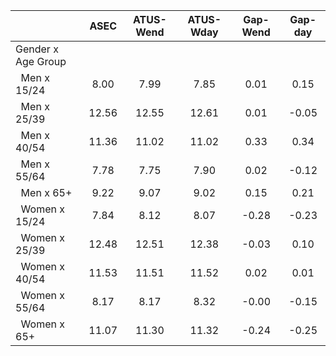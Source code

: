
|                      |         ASEC |    ATUS-Wend |    ATUS-Wday |     Gap-Wend |      Gap-day |
| -------------------- | :----------: | :----------: | :----------: | :----------: | :----------: |
| Gender x Age Group   |              |              |              |              |              |
| &nbsp;&nbsp;Men x 15/24 |         8.00 |         7.99 |         7.85 |         0.01 |         0.15 |
| &nbsp;&nbsp;Men x 25/39 |        12.56 |        12.55 |        12.61 |         0.01 |        -0.05 |
| &nbsp;&nbsp;Men x 40/54 |        11.36 |        11.02 |        11.02 |         0.33 |         0.34 |
| &nbsp;&nbsp;Men x 55/64 |         7.78 |         7.75 |         7.90 |         0.02 |        -0.12 |
| &nbsp;&nbsp;Men x 65+ |         9.22 |         9.07 |         9.02 |         0.15 |         0.21 |
| &nbsp;&nbsp;Women x 15/24 |         7.84 |         8.12 |         8.07 |        -0.28 |        -0.23 |
| &nbsp;&nbsp;Women x 25/39 |        12.48 |        12.51 |        12.38 |        -0.03 |         0.10 |
| &nbsp;&nbsp;Women x 40/54 |        11.53 |        11.51 |        11.52 |         0.02 |         0.01 |
| &nbsp;&nbsp;Women x 55/64 |         8.17 |         8.17 |         8.32 |        -0.00 |        -0.15 |
| &nbsp;&nbsp;Women x 65+ |        11.07 |        11.30 |        11.32 |        -0.24 |        -0.25 |

